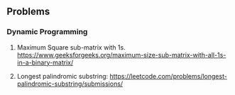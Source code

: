 ## Problems

### Dynamic Programming
1. Maximum Square sub-matrix with 1s.
https://www.geeksforgeeks.org/maximum-size-sub-matrix-with-all-1s-in-a-binary-matrix/

2. Longest palindromic substring:
https://leetcode.com/problems/longest-palindromic-substring/submissions/
